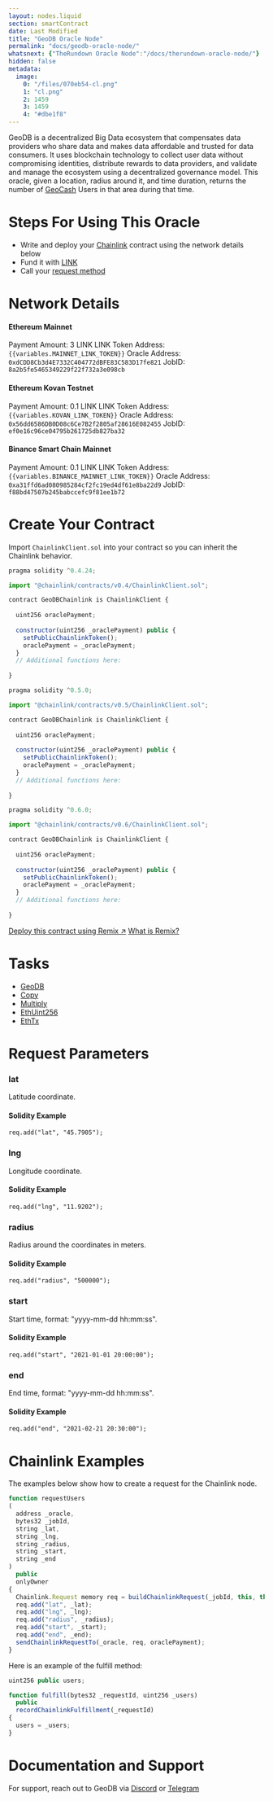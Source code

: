 ```yaml
---
layout: nodes.liquid
section: smartContract
date: Last Modified
title: "GeoDB Oracle Node"
permalink: "docs/geodb-oracle-node/"
whatsnext: {"TheRundown Oracle Node":"/docs/therundown-oracle-node/"}
hidden: false
metadata: 
  image: 
    0: "/files/070eb54-cl.png"
    1: "cl.png"
    2: 1459
    3: 1459
    4: "#dbe1f8"
---
```

GeoDB is a decentralized Big Data ecosystem that compensates data providers who share data and makes data affordable and trusted for data consumers. It uses blockchain technology to collect user data without compromising identities, distribute rewards to data providers, and validate and manage the ecosystem using a decentralized governance model. This oracle, given a location, radius around it, and time duration, returns the number of <a href="https://docs.geodb.com/geocash-1/geocash" target="_blank">GeoCash</a> Users in that area during that time.

# Steps For Using This Oracle

- Write and deploy your [Chainlink](../intermediates-tutorial/) contract using the network details below
- Fund it with [LINK](../link-token-contracts/)
- Call your [request method](./#chainlink-examples)

# Network Details

#### Ethereum Mainnet

Payment Amount: 3 LINK
LINK Token Address: `{{variables.MAINNET_LINK_TOKEN}}`
Oracle Address: `0xdCDD8Cb3d4E7332C404772dBFE83C583D17fe821`
JobID: `8a2b5fe5465349229f22f732a3e098cb`

#### Ethereum Kovan Testnet

Payment Amount: 0.1 LINK
LINK Token Address: `{{variables.KOVAN_LINK_TOKEN}}`
Oracle Address: `0x56dd6586DB0D08c6Ce7B2f2805af28616E082455`
JobID: `ef0e16c96ce04795b261725db827ba32`

#### Binance Smart Chain Mainnet
Payment Amount: 0.1 LINK
LINK Token Address: `{{variables.BINANCE_MAINNET_LINK_TOKEN}}`
Oracle Address: `0xa31ffd6ad080985284cf2fc19ed4df61e8ba22d9`
JobID: `f88bd47507b245babccefc9f81ee1b72`

# Create Your Contract

Import `ChainlinkClient.sol` into your contract so you can inherit the Chainlink behavior.

```javascript Solidity 4
pragma solidity ^0.4.24;

import "@chainlink/contracts/v0.4/ChainlinkClient.sol";

contract GeoDBChainlink is ChainlinkClient {
  
  uint256 oraclePayment;
  
  constructor(uint256 _oraclePayment) public {
    setPublicChainlinkToken();
    oraclePayment = _oraclePayment;
  }
  // Additional functions here:
  
}
```
```javascript Solidity 5
pragma solidity ^0.5.0;

import "@chainlink/contracts/v0.5/ChainlinkClient.sol";

contract GeoDBChainlink is ChainlinkClient {
  
  uint256 oraclePayment;
  
  constructor(uint256 _oraclePayment) public {
    setPublicChainlinkToken();
    oraclePayment = _oraclePayment;
  }
  // Additional functions here:
  
}
```
```javascript Solidity 6
pragma solidity ^0.6.0;

import "@chainlink/contracts/v0.6/ChainlinkClient.sol";

contract GeoDBChainlink is ChainlinkClient {
  
  uint256 oraclePayment;
  
  constructor(uint256 _oraclePayment) public {
    setPublicChainlinkToken();
    oraclePayment = _oraclePayment;
  }
  // Additional functions here:
  
}
```

<div class="remix-callout">
  <a href="https://remix.ethereum.org/#version=soljson-v0.6.7+commit.b8d736ae.js&optimize=false&evmVersion=null&gist=a0325e320876120063445b0cfc241c7a" target="_blank" class="cl-button--ghost solidity-tracked">Deploy this contract using Remix ↗</a>
    <a href="../deploy-your-first-contract/" title="">What is Remix?</a>
</div>

# Tasks

* <a href="https://market.link/adapters/beb55d62-8771-4953-ba1d-704af03c12ee/data-sources?network=1" target="_blank">GeoDB</a>
* [Copy](/docs/adapters/#copy)
* [Multiply](/docs/adapters/#multiply)
* [EthUint256](/docs/adapters/#ethuint256)
* [EthTx](/docs/adapters/#ethtx)

# Request Parameters

### lat
Latitude coordinate.

#### Solidity Example
`req.add("lat", "45.7905");`

### lng
Longitude coordinate.

#### Solidity Example
`req.add("lng", "11.9202");`

### radius
Radius around the coordinates in meters.

#### Solidity Example
`req.add("radius", "500000");`

### start
Start time, format: "yyyy-mm-dd hh:mm:ss".

#### Solidity Example
`req.add("start", "2021-01-01 20:00:00");`

### end
End time, format: "yyyy-mm-dd hh:mm:ss".

#### Solidity Example
`req.add("end", "2021-02-21 20:30:00");`

# Chainlink Examples

The examples below show how to create a request for the Chainlink node.

```javascript
function requestUsers
(
  address _oracle,
  bytes32 _jobId,
  string _lat,
  string _lng,
  string _radius,
  string _start,
  string _end
)
  public
  onlyOwner
{
  Chainlink.Request memory req = buildChainlinkRequest(_jobId, this, this.fulfill.selector);
  req.add("lat", _lat);
  req.add("lng", _lng);
  req.add("radius", _radius);
  req.add("start", _start);
  req.add("end", _end);
  sendChainlinkRequestTo(_oracle, req, oraclePayment);
}
```

Here is an example of the fulfill method:

```javascript
uint256 public users;

function fulfill(bytes32 _requestId, uint256 _users)
  public
  recordChainlinkFulfillment(_requestId)
{
  users = _users;
}
```

# Documentation and Support

For support, reach out to GeoDB via <a href="https://discord.com/invite/KWudZCCUcm" target="_blank">Discord</a> or <a href="https://t.me/GeoDBgroup" target="_blank">Telegram</a>